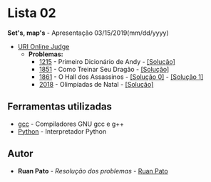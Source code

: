 # Lista 02

**Set's, map's** - Apresentação 03/15/2019(mm/dd/yyyy)
* [URI Online Judge](https://www.urionlinejudge.com.br)
  * **Problemas:**
    * [1215](https://www.urionlinejudge.com.br/judge/pt/problems/view/1215) - Primeiro Dicionário de Andy - [[Solução]](https://github.com/ruanpato/gex634/blob/master/02Lista/1215uri.cpp)
    * [1851](https://www.urionlinejudge.com.br/judge/pt/problems/view/1851) - Como Treinar Seu Dragão - [[Solução]](https://github.com/ruanpato/gex634/blob/master/02Lista/1851uri.cpp)
    * [1861](https://www.urionlinejudge.com.br/judge/pt/problems/view/1861) - O Hall dos Assassinos - [[Solução 0]](https://github.com/ruanpato/gex634/blob/master/02Lista/1861uri.cpp) - [[Solução 1]](https://github.com/ruanpato/gex634/blob/master/02Lista/1861.cpp)
    * [2018](https://www.urionlinejudge.com.br/judge/pt/problems/view/2018) - Olimpíadas de Natal - [[Solução]](https://github.com/ruanpato/gex634/blob/master/02Lista/2018uri.py)
    
## Ferramentas utilizadas

* [gcc](https://gcc.gnu.org/) - Compiladores GNU gcc e g++ 
* [Python](https://www.python.org/) - Interpretador Python

## Autor

* **Ruan Pato** - *Resolução dos problemas* - [Ruan Pato](https://github.com/ruanpato)